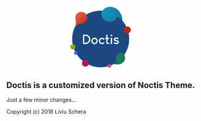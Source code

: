 <p align="center">
   <img width="170" src="https://github.com/doc-code-hub/noctis/blob/master/images/logo.png?raw=true" />
</p>

<!-- <p align="center">
   <img width="400" src="https://github.com/liviuschera/noctis/raw/master/images/noctisLogo.png" />
</p> -->

## Doctis is a customized version of **Noctis** Theme.

Just a few minor changes...

Copyright (c) 2018 Liviu Schera